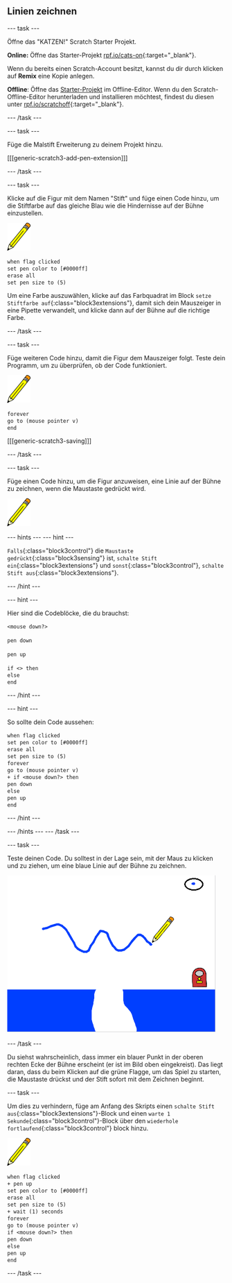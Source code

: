## Linien zeichnen

\--- task \---

Öffne das "KATZEN!" Scratch Starter Projekt.

**Online:** Öffne das Starter-Projekt [rpf.io/cats-on](http://rpf.io/cats-on){:target="_blank"}.

Wenn du bereits einen Scratch-Account besitzt, kannst du dir durch klicken auf **Remix** eine Kopie anlegen.

**Offline**: Öffne das [Starter-Projekt](http://rpf.io/p/en/cats-go) im Offline-Editor. Wenn du den Scratch-Offline-Editor herunterladen und installieren möchtest, findest du diesen unter [rpf.io/scratchoff](http://rpf.io/scratchoff){:target="_blank"}.

\--- /task \---

\--- task \---

Füge die Malstift Erweiterung zu deinem Projekt hinzu.

[[[generic-scratch3-add-pen-extension]]]

\--- /task \---

\--- task \---

Klicke auf die Figur mit dem Namen "Stift" und füge einen Code hinzu, um die Stiftfarbe auf das gleiche Blau wie die Hindernisse auf der Bühne einzustellen.

![Stift Figur](images/pen-sprite.png)

```blocks3
when flag clicked
set pen color to [#0000ff]
erase all
set pen size to (5)
```

Um eine Farbe auszuwählen, klicke auf das Farbquadrat im Block `setze Stiftfarbe auf`{:class="block3extensions"}, damit sich dein Mauszeiger in eine Pipette verwandelt, und klicke dann auf der Bühne auf die richtige Farbe.

\--- /task \---

\--- task \---

Füge weiteren Code hinzu, damit die Figur dem Mauszeiger folgt. Teste dein Programm, um zu überprüfen, ob der Code funktioniert.

![Stift Figur](images/pen-sprite.png)

```blocks3
forever
go to (mouse pointer v)
end
```

[[[generic-scratch3-saving]]]

\--- /task \---

\--- task \---

Füge einen Code hinzu, um die Figur anzuweisen, eine Linie auf der Bühne zu zeichnen, wenn die Maustaste gedrückt wird.

![Stift Figur](images/pen-sprite.png)

\--- hints \--- \--- hint \---

`Falls`{:class="block3control"} die `Maustaste gedrückt`{:class="block3sensing"} ist, `schalte Stift ein`{:class="block3extensions"} und `sonst`{:class="block3control"}, `schalte Stift aus`{:class="block3extensions"}.

\--- /hint \---

\--- hint \---

Hier sind die Codeblöcke, die du brauchst:

```blocks3
<mouse down?>

pen down

pen up

if <> then
else
end
```

\--- /hint \---

\--- hint \---

So sollte dein Code aussehen:

```blocks3
when flag clicked
set pen color to [#0000ff]
erase all
set pen size to (5)
forever
go to (mouse pointer v)
+ if <mouse down?> then
pen down
else
pen up
end
```

\--- /hint \---

\--- /hints \--- \--- /task \---

\--- task \---

Teste deinen Code. Du solltest in der Lage sein, mit der Maus zu klicken und zu ziehen, um eine blaue Linie auf der Bühne zu zeichnen.

![Zeichne eine Linie](images/draw-a-line.png)

\--- /task \---

Du siehst wahrscheinlich, dass immer ein blauer Punkt in der oberen rechten Ecke der Bühne erscheint (er ist im Bild oben eingekreist). Das liegt daran, dass du beim Klicken auf die grüne Flagge, um das Spiel zu starten, die Maustaste drückst und der Stift sofort mit dem Zeichnen beginnt.

\--- task \---

Um dies zu verhindern, füge am Anfang des Skripts einen `schalte Stift aus`{:class="block3extensions"}-Block und einen `warte 1 Sekunde`{:class="block3control"}-Block über den `wiederhole fortlaufend`{:class="block3control"} block hinzu.

![Stift Figur](images/pen-sprite.png)

```blocks3
when flag clicked
+ pen up
set pen color to [#0000ff]
erase all
set pen size to (5)
+ wait (1) seconds
forever
go to (mouse pointer v)
if <mouse down?> then
pen down
else
pen up
end
```

\--- /task \---